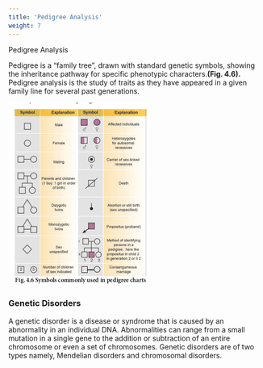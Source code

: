 ```yaml
---
title: 'Pedigree Analysis'
weight: 7
---
```

Pedigree Analysis


Pedigree is a “family tree”, drawn with standard genetic symbols, showing the inheritance pathway for specific phenotypic characters.**(Fig. 4.6).** Pedigree analysis is the study of traits as they have appeared in a given family line for several past generations.

![Fig. 4.6 Symbols commonly used in pedigree charts](4.9.png "")

### Genetic Disorders 

A genetic disorder is a disease or syndrome that is caused by an abnormality in an individual DNA. Abnormalities can range from a small mutation in a single gene to the addition or subtraction of an entire chromosome or even a set of chromosomes. Genetic disorders are of two types namely, Mendelian disorders and chromosomal disorders.

